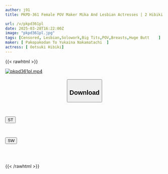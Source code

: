 ```yaml
---
author: j91
title: PKPD-361 Female POV Maker Mika And Lesbian Actresses | 2 Hibiki Otsuki And Hibiki's Lesbian Lovemaking

url: /v/pkpd361pl
date: 2025-03-28T16:22:00Z
image: "pkpd361pl.jpg"
tags: [Censored, Lesbian,Solowork,Big Tits,POV,Breasts,Huge Butt	]
maker: [ Pakopakodan To Yukaina Nakamatachi  ]
actress: [ Ootsuki Hibiki]
---
```



{{< rawhtml >}}

<div class="video" data-videoid="17qa93xkzgteOvP">
    <a href="javascript:;">
        <img src="/v/pkpd361pl/pkpd361pl.jpg" width="WIDTH" height="HEIGHT" alt="pkpd361pl.mp4" loading="lazy">
    </a>
</div>

<script type="text/javascript" src="https://j91.asia/asset/on-demand-st.js"></script>

<br>
  <link rel="stylesheet" href="https://j91.asia/asset/bs5.css">
  
  <center>
  <button class="btn btn-primary" type="button" data-bs-toggle="collapse" data-bs-target=".multi-collapse" aria-expanded="false" aria-controls="multiCollapseExample1 multiCollapseExample2"><h2>Download</h2></button></center>
</p>
<div class="row">
  <div class="col">
    <div class="collapse multi-collapse" id="multiCollapseExample1">
      <div class="card card-body">
	      	      <br>
<div class="buttons">  
<p><a href="/v/pkpd361pl/st.html" target="_blank"><button class="btn-hover color-3"><i class="fa fa-download"></i> ST</button></a></p></div>
    </div>
  </div>
</div>
  <div class="col">
    <div class="collapse multi-collapse" id="multiCollapseExample2">
      <div class="card card-body">
	      <br>
<div class="buttons">
<p><a href="/v/pkpd361pl/sw.html" target="_blank"><button class="btn-hover color-2"><i class="fa fa-download"></i> SW</button></a></p></div>
<br><br>
      </div>
    </div>
  </div>
</div>

{{< /rawhtml >}}